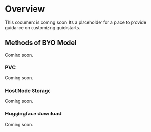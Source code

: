 # Overview

This document is coming soon. Its a placeholder for a place to provide guidance on customizing quickstarts.

## Methods of BYO Model

Coming soon.

### PVC

Coming soon.

### Host Node Storage

Coming soon.

### Huggingface download

Coming soon.

